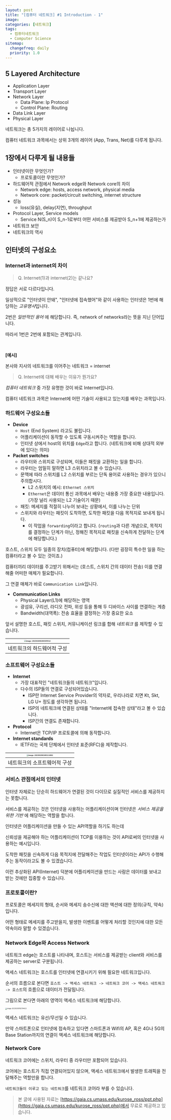 ```yaml
---
layout: post
title: "[컴퓨터 네트워크] #1 Introduction - 1"
image:
categories: [네트워크]
tags: 
  - 컴퓨터네트워크
  - Computer Science
sitemap:
  changefreq: daily
  priority: 1.0
---
```


## 5 Layered Architecture

- Application Layer
- Transport Layer
- Network Layer
  - Data Plane: Ip Protocol
  - Control Plane: Routing
- Data Link Layer
- Physical Layer

네트워크는 총 5가지의 레이어로 나뉩니다.

컴퓨터 네트워크 과목에서는 상위 3개의 레이어 (App, Trans, Net)를 다루게 됩니다.



## 1장에서 다루게 될 내용들

- 인터넷이란 무엇인가?
  - 프로토콜이란 무엇인가?
- 하드웨어적 관점에서 Network edge와 Network core의 차이
  - Network edge: hosts, access network, physical media
  - Network core: packet/circuit switching, internet structure
- 성능
  - loss(유실), delay(지연), throughput
- Protocol Layer, Service models
  - Service N(S_n)이 S_n-1로부터 어떤 서비스를 제공받아 S_n+1에 제공하는가
- 네트워크 보안
- 네트워크의 역사



## 인터넷의 구성요소

### Internet과 internet의 차이

> Q. Internet(1)과 internet(2)는 같나요?

정답은 서로 다르다입니다.

일상적으로 "인터넷이 안돼", "인터넷에 접속했어"와 같이 사용하는 인터넷은 1번에 해당하는 *고유명사*입니다.

2번은 *일반적인 용어* 에 해당합니다. 즉, network of networks라는 뜻을 지닌 단어입니다.

따라서 1번은 2번에 포함되는 관계입니다.

<br/>

**[예시]**

본사와 지사의 네트워크를 이어주는 네트워크 = internet

> Q. Internet에 대해 배우는 이유가 뭔가요?

*컴퓨터 네트워크* 중 가장 유명한 것이 바로 Internet입니다.

컴퓨터 네트워크 과목은 Internet에 어떤 기술이 사용되고 있는지를 배우는 과목입니다.



### 하드웨어 구성요소들

- **Device**
  - `Host` (End System) 라고도 불립니다.
  - 어플리케이션이 동작할 수 있도록 구동시켜주는 역할을 합니다.
  - 인터넷 상에서 host의 위치를 `Edge`라고 합니다. (네트워크에 비해 상대적 외부에 있다는 의미)
- **Packet switches**
  - 라우터와 스위치로 구성되며, 이들은 패킷을 교환하는 일을 합니다.
  - 라우터는 엄밀히 말하면 L3 스위치라고 볼 수 있습니다.
  - 문맥에 따라 스위치를 L2 스위치를 부르는 단독 용어로 사용하는 경우가 있으니 주의합시다.
    - L2 스위치의 예시: `Ethernet 스위치`
    - `Ethernet`은 데이터 통신 과목에서 배우는 내용중 가장 중요한 내용입니다. (가장 널리 사용되는 L2 기술이기 때문)
  - 패킷: 메세지를 적절히 나누어 보내는 상황에서, 이를 나누는 단위
  - 스위치와 라우터는 패킷이 도착하면, 도착한 패킷을 다음 목적지로 보내게 됩니다.
    - 이 작업을 `forwarding`이라고 합니다. (`routing`과 다른 개념으로, 목적지를 결정하는 단계가 아닌, 정해진 목적지로 패킷을 신속하게 전달하는 단계에 해당합니다.)



호스트, 스위치 모두 일종의 장치(컴퓨터)에 해당합니다.  (다만 굉장히 특수한 일을 하는 컴퓨터라고 볼 수 있는 것이죠.)

컴퓨터끼리 데이터를 주고받기 위해서는 (호스트, 스위치 간의 데이터 전송) 이를 연결해줄 어떠한 매체가 필요합니다. 

그 연결 매체가 바로 `Communication Link`입니다.

- **Communication Links**
  - Physical Layer(L1)에 해당하는 영역
  - 광섬유, 구리선, 라디오 전파, 위성 등을 통해 두 디바이스 사이를 연결하는 계층
  - Bandwidth(대역폭): 전송 효율을 결정하는 가장 중요한 요소



앞서 설명한 호스트, 패킷 스위치, 커뮤니케이션 링크를 합해 *네트워크* 를 제작할 수 있습니다.

| <img src="https://raw.githubusercontent.com/Neph3779/Blog-Image/forUpload/img/20230209180311.png" alt="image-20230209180305512" style="zoom: 33%;" /> |
| :----------------------------------------------------------: |
|                  네트워크의 하드웨어적 구성                  |

### 소프트웨어 구성요소들

- **Internet**
  - 가장 대표적인 "네트워크들의 네트워크"입니다.
  - 다수의 ISP들의 연결로 구성되어있습니다.
    - ISP란 Internet Service Provider의 약자로, 우리나라로 치면 Kt, Skt, LG U+ 정도를 생각하면 됩니다.
    - ISP의 네트워크에 연결된 상태를 "Internet에 접속한 상태"라고 볼 수 있습니다.
    - ISP간의 연결도 존재합니다.
- **Protocol**
  - Internet은 TCP/IP 프로토콜에 의해 동작합니다.
- **Internet standards**
  - IETF라는 국제 단체에서 인터넷 표준(RFC)을 제작합니다.

| <img src="https://raw.githubusercontent.com/Neph3779/Blog-Image/forUpload/img/20230209190111.png" alt="image-20230209190111682" style="zoom:33%;" /> |
| :----------------------------------------------------------: |
|                 네트워크의 소프트웨어적 구성                 |

### 서비스 관점에서의 인터넷

인터넷 자체로는 단순히 하드웨어가 연결된 것이 다이므로 실질적인 서비스를 제공하지는 못합니다.

서비스를 제공하는 것은 인터넷을 사용하는 어플리케이션이며 인터넷은 *서비스 제공을 위한 기반* 에 해당하는 역할을 합니다.

인터넷은 어플리케이션을 만들 수 있는 API역할을 하기도 하는데

신뢰성을 제공해야 하는 어플리케이션이 TCP를 이용하는 것이 API로써의 인터넷을 사용하는 예시입니다.

도착한 패킷을 신속하게 다음 목적지에 전달해주는 작업도 인터넷이라는 API가 수행해주는 동작이라고도 볼 수 있겠습니다.

이런 추상화된 API(Internet) 덕분에 어플리케이션을 만드는 사람은 데이터를 보내고 받는 것에만 집중할 수 있습니다.



### 프로토콜이란?

프로토콜은 메세지의 형태, 순서와 메세지 송수신에 대한 액션에 대한 정의(규칙, 약속)입니다.

어떤 형태로 메세지를 주고받을지, 발생한 이벤트를 어떻게 처리할 것인지에 대한 모든 약속이라 말할 수 있겠습니다.



### Network Edge와 Access Network

네트워크 edge는 호스트를 나타내며, 호스트는 서비스를 제공받는 client와 서비스를 제공하는 server로 구분됩니다.

액세스 네트워크는 호스트를 인터넷에 연결시키기 위해 필요한 네트워크입니다.

순서의 흐름으로 본다면 `호스트 -> 액세스 네트워크 -> 네트워크 코어 -> 액세스 네트워크 -> 호스트`의 흐름으로 데이터가 전달됩니다.

그림으로 본다면 아래의 영역이 액세스 네트워크에 해당합니다.

<img src="https://raw.githubusercontent.com/Neph3779/Blog-Image/forUpload/img/20230209192114.png" alt="image-20230209192114423" style="zoom:33%;" />

액세스 네트워크는 유선/무선일 수 있습니다.

만약 스마트폰으로 인터넷에 접속하고 있다면 스마트폰과 Wifi의  AP, 혹은 4G나 5G의 Base Station까지의 연결이 액세스 네트워크에 해당합니다.



### Network Core

네트워크 코어에는 스위치, 라우터 중 라우터만 포함되어 있습니다.

코어에는 호스트가 직접 연결되어있지 않으며, 액세스 네트워크에서 발생한 트래픽을 전달해주는 역할만을 합니다.

`네트워크들이 이루고 있는 네트워크`를 네트워크 코어라 부를 수 있습니다.

> 본 글에 사용된 자료는 [https://gaia.cs.umass.edu/kurose_ross/ppt.php](https://gaia.cs.umass.edu/kurose_ross/ppt.php)에서 무료로 제공하고 있습니다.
